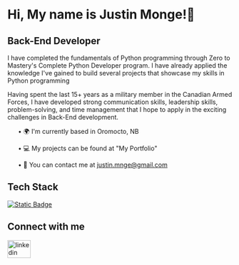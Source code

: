 ### <h1> Hi, My name is Justin Monge!👋 </h1>

<h2> Back-End Developer </h2>

<p> I have completed the fundamentals of Python programming through Zero to Mastery's Complete Python Developer program. I have already applied the knowledge I've gained to build several projects that showcase my skills in Python programming</p>

<p> Having spent the last 15+ years as a military member in the Canadian Armed Forces, I have developed strong communication skills, leadership skills, problem-solving, and time management that I hope to apply in the exciting challenges in Back-End development.</p>

<ul>&#8226; &#127757; I'm currently based in Oromocto, NB</ul>
<ul>&#8226; &#128187; My projects can be found at "My Portfolio" </ul>
<ul>&#8226; &#128231; You can contact me at <a href="mailto:justin.mnge@gmail.com">justin.mnge@gmail.com</a></ul>

<h2> Tech Stack </h2>
<a href="https://www.python.org/" rel="nofollow"><img alt="Static Badge" src="https://img.shields.io/badge/Python-376F9E?style=for-the-badge&logo=Python&logoColor=FFCD3C">

</a>

<h2>Connect with me</h2>
<a href="https://www.linkedin.com/in/justin-monge-cd-942a032b9/" rel="nofollow">
    <img src="https://raw.githubusercontent.com/maurodesouza/profile-readme-generator/master/src/assets/icons/social/linkedin/default.svg" width="52" height="40" alt="linkedin logo" style="max-width: 100%;">
  </a>

<!--
**justinmnge/justinmnge** is a ✨ _special_ ✨ repository because its `README.md` (this file) appears on your GitHub profile.

Here are some ideas to get you started:

- 🔭 I’m currently working on ...
- 🌱 I’m currently learning ...
- 👯 I’m looking to collaborate on ...
- 🤔 I’m looking for help with ...
- 💬 Ask me about ...
- 📫 How to reach me: ...
- 😄 Pronouns: ...
- ⚡ Fun fact: ...
-->

